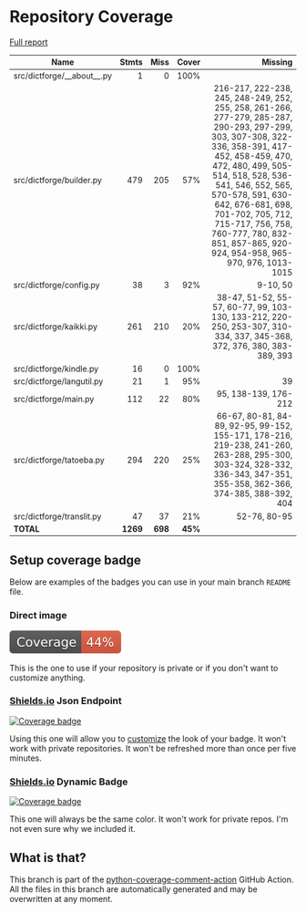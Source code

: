 # Repository Coverage

[Full report](https://htmlpreview.github.io/?https://github.com/andgineer/dictforge/blob/python-coverage-comment-action-data/htmlcov/index.html)

| Name                           |    Stmts |     Miss |   Cover |   Missing |
|------------------------------- | -------: | -------: | ------: | --------: |
| src/dictforge/\_\_about\_\_.py |        1 |        0 |    100% |           |
| src/dictforge/builder.py       |      479 |      205 |     57% |216-217, 222-238, 245, 248-249, 252, 255, 258, 261-266, 277-279, 285-287, 290-293, 297-299, 303, 307-308, 322-336, 358-391, 417-452, 458-459, 470, 472, 480, 499, 505-514, 518, 528, 536-541, 546, 552, 565, 570-578, 591, 630-642, 676-681, 698, 701-702, 705, 712, 715-717, 756, 758, 760-777, 780, 832-851, 857-865, 920-924, 954-958, 965-970, 976, 1013-1015 |
| src/dictforge/config.py        |       38 |        3 |     92% |  9-10, 50 |
| src/dictforge/kaikki.py        |      261 |      210 |     20% |38-47, 51-52, 55-57, 60-77, 99, 103-130, 133-212, 220-250, 253-307, 310-334, 337, 345-368, 372, 376, 380, 383-389, 393 |
| src/dictforge/kindle.py        |       16 |        0 |    100% |           |
| src/dictforge/langutil.py      |       21 |        1 |     95% |        39 |
| src/dictforge/main.py          |      112 |       22 |     80% |95, 138-139, 176-212 |
| src/dictforge/tatoeba.py       |      294 |      220 |     25% |66-67, 80-81, 84-89, 92-95, 99-152, 155-171, 178-216, 219-238, 241-260, 263-288, 295-300, 303-324, 328-332, 336-343, 347-351, 355-358, 362-366, 374-385, 388-392, 404 |
| src/dictforge/translit.py      |       47 |       37 |     21% |52-76, 80-95 |
|                      **TOTAL** | **1269** |  **698** | **45%** |           |


## Setup coverage badge

Below are examples of the badges you can use in your main branch `README` file.

### Direct image

[![Coverage badge](https://raw.githubusercontent.com/andgineer/dictforge/python-coverage-comment-action-data/badge.svg)](https://htmlpreview.github.io/?https://github.com/andgineer/dictforge/blob/python-coverage-comment-action-data/htmlcov/index.html)

This is the one to use if your repository is private or if you don't want to customize anything.

### [Shields.io](https://shields.io) Json Endpoint

[![Coverage badge](https://img.shields.io/endpoint?url=https://raw.githubusercontent.com/andgineer/dictforge/python-coverage-comment-action-data/endpoint.json)](https://htmlpreview.github.io/?https://github.com/andgineer/dictforge/blob/python-coverage-comment-action-data/htmlcov/index.html)

Using this one will allow you to [customize](https://shields.io/endpoint) the look of your badge.
It won't work with private repositories. It won't be refreshed more than once per five minutes.

### [Shields.io](https://shields.io) Dynamic Badge

[![Coverage badge](https://img.shields.io/badge/dynamic/json?color=brightgreen&label=coverage&query=%24.message&url=https%3A%2F%2Fraw.githubusercontent.com%2Fandgineer%2Fdictforge%2Fpython-coverage-comment-action-data%2Fendpoint.json)](https://htmlpreview.github.io/?https://github.com/andgineer/dictforge/blob/python-coverage-comment-action-data/htmlcov/index.html)

This one will always be the same color. It won't work for private repos. I'm not even sure why we included it.

## What is that?

This branch is part of the
[python-coverage-comment-action](https://github.com/marketplace/actions/python-coverage-comment)
GitHub Action. All the files in this branch are automatically generated and may be
overwritten at any moment.
